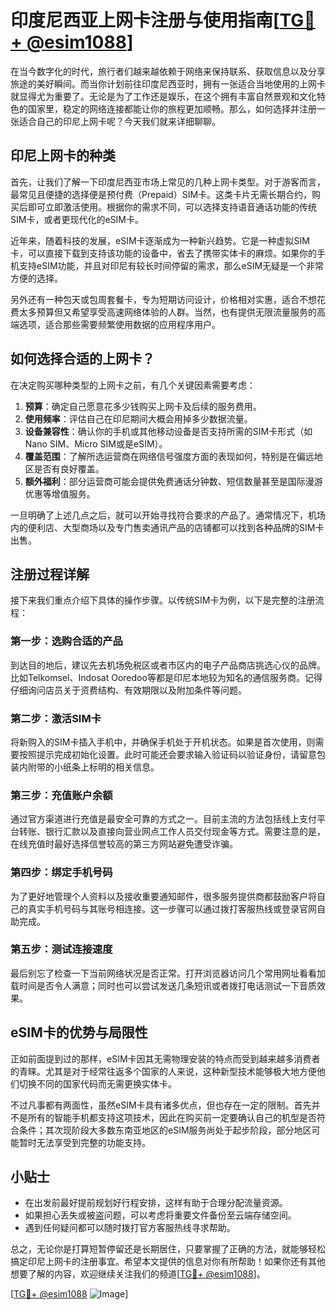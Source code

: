 # 印度尼西亚上网卡注册与使用指南[[TG💪+ @esim1088](https://t.me/s/esim1088)]

在当今数字化的时代，旅行者们越来越依赖于网络来保持联系、获取信息以及分享旅途的美好瞬间。而当你计划前往印度尼西亚时，拥有一张适合当地使用的上网卡就显得尤为重要了。无论是为了工作还是娱乐，在这个拥有丰富自然景观和文化特色的国家里，稳定的网络连接都能让你的旅程更加顺畅。那么，如何选择并注册一张适合自己的印尼上网卡呢？今天我们就来详细聊聊。

## 印尼上网卡的种类

首先，让我们了解一下印度尼西亚市场上常见的几种上网卡类型。对于游客而言，最常见且便捷的选择便是预付费（Prepaid）SIM卡。这类卡片无需长期合约，购买后即可立即激活使用。根据你的需求不同，可以选择支持语音通话功能的传统SIM卡，或者更现代化的eSIM卡。

近年来，随着科技的发展，eSIM卡逐渐成为一种新兴趋势。它是一种虚拟SIM卡，可以直接下载到支持该功能的设备中，省去了携带实体卡的麻烦。如果你的手机支持eSIM功能，并且对印尼有较长时间停留的需求，那么eSIM无疑是一个非常方便的选择。

另外还有一种包天或包周套餐卡，专为短期访问设计，价格相对实惠，适合不想花费太多预算但又希望享受高速网络体验的人群。当然，也有提供无限流量服务的高端选项，适合那些需要频繁使用数据的应用程序用户。

## 如何选择合适的上网卡？

在决定购买哪种类型的上网卡之前，有几个关键因素需要考虑：

1. **预算**：确定自己愿意花多少钱购买上网卡及后续的服务费用。
2. **使用频率**：评估自己在印尼期间大概会用掉多少数据流量。
3. **设备兼容性**：确认你的手机或其他移动设备是否支持所需的SIM卡形式（如Nano SIM、Micro SIM或是eSIM）。
4. **覆盖范围**：了解所选运营商在网络信号强度方面的表现如何，特别是在偏远地区是否有良好覆盖。
5. **额外福利**：部分运营商可能会提供免费通话分钟数、短信数量甚至是国际漫游优惠等增值服务。

一旦明确了上述几点之后，就可以开始寻找符合要求的产品了。通常情况下，机场内的便利店、大型商场以及专门售卖通讯产品的店铺都可以找到各种品牌的SIM卡出售。

## 注册过程详解

接下来我们重点介绍下具体的操作步骤。以传统SIM卡为例，以下是完整的注册流程：

### 第一步：选购合适的产品
到达目的地后，建议先去机场免税区或者市区内的电子产品商店挑选心仪的品牌。比如Telkomsel、Indosat Ooredoo等都是印尼本地较为知名的通信服务商。记得仔细询问店员关于资费结构、有效期限以及附加条件等问题。

### 第二步：激活SIM卡
将新购入的SIM卡插入手机中，并确保手机处于开机状态。如果是首次使用，则需要按照提示完成初始化设置。此时可能还会要求输入验证码以验证身份，请留意包装内附带的小纸条上标明的相关信息。

### 第三步：充值账户余额
通过官方渠道进行充值是最安全可靠的方式之一。目前主流的方法包括线上支付平台转账、银行汇款以及直接向营业网点工作人员交付现金等方式。需要注意的是，在线充值时最好选择信誉较高的第三方网站避免遭受诈骗。

### 第四步：绑定手机号码
为了更好地管理个人资料以及接收重要通知邮件，很多服务提供商都鼓励客户将自己的真实手机号码与其账号相连接。这一步骤可以通过拨打客服热线或登录官网自助完成。

### 第五步：测试连接速度
最后别忘了检查一下当前网络状况是否正常。打开浏览器访问几个常用网址看看加载时间是否令人满意；同时也可以尝试发送几条短讯或者拨打电话测试一下音质效果。

## eSIM卡的优势与局限性

正如前面提到过的那样，eSIM卡因其无需物理安装的特点而受到越来越多消费者的青睐。尤其是对于经常往返多个国家的人来说，这种新型技术能够极大地方便他们切换不同的国家代码而无需更换实体卡。

不过凡事都有两面性，虽然eSIM卡具有诸多优点，但也存在一定的限制。首先并不是所有的智能手机都支持这项技术，因此在购买前一定要确认自己的机型是否符合条件；其次现阶段大多数东南亚地区的eSIM服务尚处于起步阶段，部分地区可能暂时无法享受到完整的功能支持。

## 小贴士

- 在出发前最好提前规划好行程安排，这样有助于合理分配流量资源。
- 如果担心丢失或被盗问题，可以考虑将重要文件备份至云端存储空间。
- 遇到任何疑问都可以随时拨打官方客服热线寻求帮助。

总之，无论你是打算短暂停留还是长期居住，只要掌握了正确的方法，就能够轻松搞定印尼上网卡的注册事宜。希望本文提供的信息对你有所帮助！如果你还有其他想要了解的内容，欢迎继续关注我们的频道[[TG💪+ @esim1088](https://t.me/s/esim1088)]。

[[TG💪+ @esim1088](https://t.me/s/esim1088) ![Image](https://i.postimg.cc/4NQfJmqS/Snipaste-2025-05-13-00-14-12.png)]